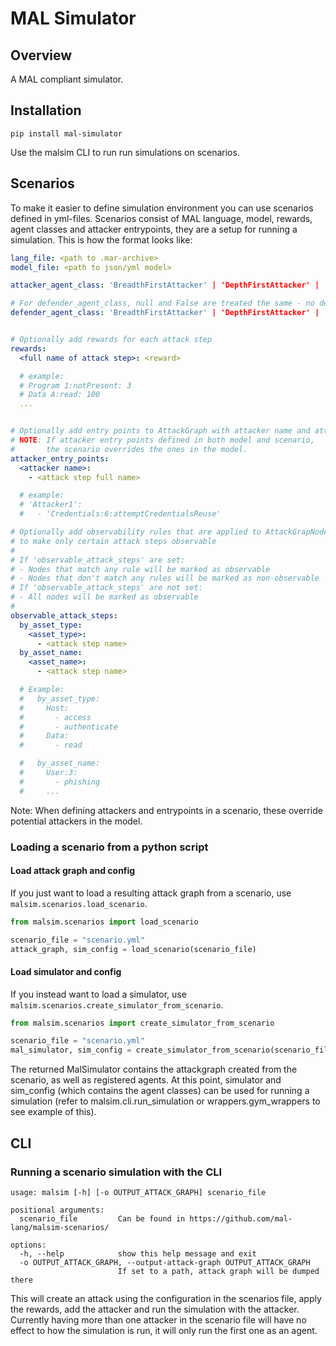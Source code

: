 # MAL Simulator

## Overview

A MAL compliant simulator.

## Installation
```pip install mal-simulator```

Use the malsim CLI to run run simulations on scenarios.

## Scenarios

To make it easier to define simulation environment you can use scenarios defined in yml-files.
Scenarios consist of MAL language, model, rewards, agent classes and attacker entrypoints,
they are a setup for running a simulation. This is how the format looks like:

```yml
lang_file: <path to .mar-archive>
model_file: <path to json/yml model>

attacker_agent_class: 'BreadthFirstAttacker' | 'DepthFirstAttacker' | 'KeyboardAgent'

# For defender_agent_class, null and False are treated the same - no defender will be used in the simulation
defender_agent_class: 'BreadthFirstAttacker' | 'DepthFirstAttacker' | 'KeyboardAgent' | null | False


# Optionally add rewards for each attack step
rewards:
  <full name of attack step>: <reward>

  # example:
  # Program 1:notPresent: 3
  # Data A:read: 100
  ...


# Optionally add entry points to AttackGraph with attacker name and attack step full_names.
# NOTE: If attacker entry points defined in both model and scenario,
#       the scenario overrides the ones in the model.
attacker_entry_points:
  <attacker name>:
    - <attack step full name>

  # example:
  # 'Attacker1':
  #   - 'Credentials:6:attemptCredentialsReuse'

# Optionally add observability rules that are applied to AttackGrapNodes
# to make only certain attack steps observable
#
# If 'observable_attack_steps' are set:
# - Nodes that match any rule will be marked as observable
# - Nodes that don't match any rules will be marked as non-observable
# If 'observable_attack_steps' are not set:
# - All nodes will be marked as observable
#
observable_attack_steps:
  by_asset_type:
    <asset_type>:
      - <attack step name>
  by_asset_name:
    <asset_name>:
      - <attack step name>

  # Example:
  #   by_asset_type:
  #     Host:
  #       - access
  #       - authenticate
  #     Data:
  #       - read

  #   by_asset_name:
  #     User:3:
  #       - phishing
  #     ...

```

Note: When defining attackers and entrypoints in a scenario, these override potential attackers in the model.

### Loading a scenario from a python script

#### Load attack graph and config

If you just want to load a resulting attack graph from a scenario, use `malsim.scenarios.load_scenario`.

```python
from malsim.scenarios import load_scenario

scenario_file = "scenario.yml"
attack_graph, sim_config = load_scenario(scenario_file)

```

#### Load simulator and config

If you instead want to load a simulator, use `malsim.scenarios.create_simulator_from_scenario`.

```python
from malsim.scenarios import create_simulator_from_scenario

scenario_file = "scenario.yml"
mal_simulator, sim_config = create_simulator_from_scenario(scenario_file)

```
The returned MalSimulator contains the attackgraph created from
the scenario, as well as registered agents. At this point, simulator and sim_config
(which contains the agent classes) can be used for running a simulation
(refer to malsim.cli.run_simulation or wrappers.gym_wrappers to see example of this).


## CLI

### Running a scenario simulation with the CLI

```
usage: malsim [-h] [-o OUTPUT_ATTACK_GRAPH] scenario_file

positional arguments:
  scenario_file         Can be found in https://github.com/mal-lang/malsim-scenarios/

options:
  -h, --help            show this help message and exit
  -o OUTPUT_ATTACK_GRAPH, --output-attack-graph OUTPUT_ATTACK_GRAPH
                        If set to a path, attack graph will be dumped there
```

This will create an attack using the configuration in the scenarios file, apply the rewards, add the attacker and run the simulation with the attacker.
Currently having more than one attacker in the scenario file will have no effect to how the simulation is run, it will only run the first one as an agent.
